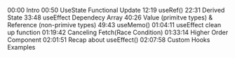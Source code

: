 00:00 Intro
00:50 UseState Functional Update
12:19 useRef()
22:31 Derived State
33:48 useEffect Dependecy Array
40:26 Value (primitve types) & Reference (non-primive types)
49:43 useMemo()
01:04:11 useEffect clean up function
01:19:42 Canceling Fetch(Race Condition)
01:33:14 Higher Order Component
02:01:51 Recap about useEffect()
02:07:58 Custom Hooks Examples
